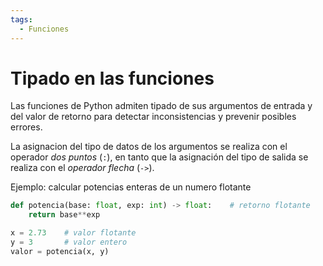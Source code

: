 ```yaml
---
tags:
  - Funciones
---
```



# Tipado en las funciones

Las funciones de Python admiten tipado de sus argumentos de entrada
y del valor de retorno 
para detectar inconsistencias 
y prevenir posibles errores.

La asignacion del tipo de datos de los argumentos
se realiza con el operador *dos puntos* (`:`),
en tanto que la asignación del tipo de salida
se realiza con el *operador flecha* (`->`).

Ejemplo: calcular potencias enteras de un numero flotante

```python title="Tipado de funciones"
def potencia(base: float, exp: int) -> float:    # retorno flotante
    return base**exp

x = 2.73    # valor flotante
y = 3       # valor entero
valor = potencia(x, y)   
```

